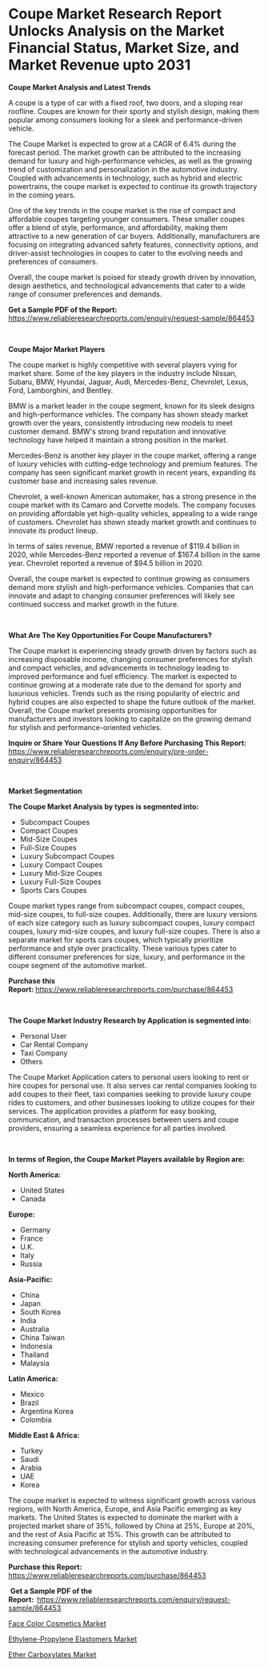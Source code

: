 <p><h1>Coupe Market Research Report Unlocks Analysis on the Market Financial Status, Market Size, and Market Revenue upto 2031</h1></p><p><strong>Coupe Market Analysis and Latest Trends</strong></p>
<p><p>A coupe is a type of car with a fixed roof, two doors, and a sloping rear roofline. Coupes are known for their sporty and stylish design, making them popular among consumers looking for a sleek and performance-driven vehicle.</p><p>The Coupe Market is expected to grow at a CAGR of 6.4% during the forecast period. The market growth can be attributed to the increasing demand for luxury and high-performance vehicles, as well as the growing trend of customization and personalization in the automotive industry. Coupled with advancements in technology, such as hybrid and electric powertrains, the coupe market is expected to continue its growth trajectory in the coming years.</p><p>One of the key trends in the coupe market is the rise of compact and affordable coupes targeting younger consumers. These smaller coupes offer a blend of style, performance, and affordability, making them attractive to a new generation of car buyers. Additionally, manufacturers are focusing on integrating advanced safety features, connectivity options, and driver-assist technologies in coupes to cater to the evolving needs and preferences of consumers.</p><p>Overall, the coupe market is poised for steady growth driven by innovation, design aesthetics, and technological advancements that cater to a wide range of consumer preferences and demands.</p></p>
<p><strong>Get a Sample PDF of the Report:&nbsp;</strong> <a href="https://www.reliableresearchreports.com/enquiry/request-sample/864453">https://www.reliableresearchreports.com/enquiry/request-sample/864453</a></p>
<p>&nbsp;</p>
<p><strong>Coupe Major Market Players</strong></p>
<p><p>The coupe market is highly competitive with several players vying for market share. Some of the key players in the industry include Nissan, Subaru, BMW, Hyundai, Jaguar, Audi, Mercedes-Benz, Chevrolet, Lexus, Ford, Lamborghini, and Bentley.</p><p>BMW is a market leader in the coupe segment, known for its sleek designs and high-performance vehicles. The company has shown steady market growth over the years, consistently introducing new models to meet customer demand. BMW's strong brand reputation and innovative technology have helped it maintain a strong position in the market.</p><p>Mercedes-Benz is another key player in the coupe market, offering a range of luxury vehicles with cutting-edge technology and premium features. The company has seen significant market growth in recent years, expanding its customer base and increasing sales revenue.</p><p>Chevrolet, a well-known American automaker, has a strong presence in the coupe market with its Camaro and Corvette models. The company focuses on providing affordable yet high-quality vehicles, appealing to a wide range of customers. Chevrolet has shown steady market growth and continues to innovate its product lineup.</p><p>In terms of sales revenue, BMW reported a revenue of $119.4 billion in 2020, while Mercedes-Benz reported a revenue of $167.4 billion in the same year. Chevrolet reported a revenue of $94.5 billion in 2020.</p><p>Overall, the coupe market is expected to continue growing as consumers demand more stylish and high-performance vehicles. Companies that can innovate and adapt to changing consumer preferences will likely see continued success and market growth in the future.</p></p>
<p>&nbsp;</p>
<p><strong>What Are The Key Opportunities For Coupe Manufacturers?</strong></p>
<p><p>The Coupe market is experiencing steady growth driven by factors such as increasing disposable income, changing consumer preferences for stylish and compact vehicles, and advancements in technology leading to improved performance and fuel efficiency. The market is expected to continue growing at a moderate rate due to the demand for sporty and luxurious vehicles. Trends such as the rising popularity of electric and hybrid coupes are also expected to shape the future outlook of the market. Overall, the Coupe market presents promising opportunities for manufacturers and investors looking to capitalize on the growing demand for stylish and performance-oriented vehicles.</p></p>
<p><strong>Inquire or Share Your Questions If Any Before Purchasing This Report:</strong> <a href="https://www.reliableresearchreports.com/enquiry/pre-order-enquiry/864453">https://www.reliableresearchreports.com/enquiry/pre-order-enquiry/864453</a></p>
<p>&nbsp;</p>
<p><strong>Market Segmentation</strong></p>
<p><strong>The Coupe Market Analysis by types is segmented into:</strong></p>
<p><ul><li>Subcompact Coupes</li><li>Compact Coupes</li><li>Mid-Size Coupes</li><li>Full-Size Coupes</li><li>Luxury Subcompact Coupes</li><li>Luxury Compact Coupes</li><li>Luxury Mid-Size Coupes</li><li>Luxury Full-Size Coupes</li><li>Sports Cars Coupes</li></ul></p>
<p><p>Coupe market types range from subcompact coupes, compact coupes, mid-size coupes, to full-size coupes. Additionally, there are luxury versions of each size category such as luxury subcompact coupes, luxury compact coupes, luxury mid-size coupes, and luxury full-size coupes. There is also a separate market for sports cars coupes, which typically prioritize performance and style over practicality. These various types cater to different consumer preferences for size, luxury, and performance in the coupe segment of the automotive market.</p></p>
<p><strong>Purchase this Report:&nbsp;</strong><a href="https://www.reliableresearchreports.com/purchase/864453">https://www.reliableresearchreports.com/purchase/864453</a></p>
<p>&nbsp;</p>
<p><strong>The Coupe Market Industry Research by Application is segmented into:</strong></p>
<p><ul><li>Personal User</li><li>Car Rental Company</li><li>Taxi Company</li><li>Others</li></ul></p>
<p><p>The Coupe Market Application caters to personal users looking to rent or hire coupes for personal use. It also serves car rental companies looking to add coupes to their fleet, taxi companies seeking to provide luxury coupe rides to customers, and other businesses looking to utilize coupes for their services. The application provides a platform for easy booking, communication, and transaction processes between users and coupe providers, ensuring a seamless experience for all parties involved.</p></p>
<p>&nbsp;</p>
<p><strong>In terms of Region, the Coupe Market Players available by Region are:</strong></p>
<p>
    <p> <strong> North America: </strong>
        <ul>
            <li>United States</li>
            <li>Canada</li>
        </ul>
        </p> 
    <p> <strong> Europe: </strong>
        <ul>
            <li>Germany</li>
            <li>France</li>
            <li>U.K.</li>
            <li>Italy</li>
            <li>Russia</li>
        </ul>
        </p> 
    <p> <strong> Asia-Pacific: </strong>
        <ul>
            <li>China</li>
            <li>Japan</li>
            <li>South Korea</li>
            <li>India</li>
            <li>Australia</li>
            <li>China Taiwan</li>
            <li>Indonesia</li>
            <li>Thailand</li>
            <li>Malaysia</li>
        </ul>
        </p> 
    <p> <strong> Latin America: </strong>
        <ul>
            <li>Mexico</li>
            <li>Brazil</li>
            <li>Argentina Korea</li>
            <li>Colombia</li>
        </ul>
        </p> 
    <p> <strong> Middle East & Africa: </strong>
        <ul>
            <li>Turkey</li>
            <li>Saudi</li>
            <li>Arabia</li>
            <li>UAE</li>
            <li>Korea</li>
        </ul>
    </p>
    </p>
<p><p>The coupe market is expected to witness significant growth across various regions, with North America, Europe, and Asia Pacific emerging as key markets. The United States is expected to dominate the market with a projected market share of 35%, followed by China at 25%, Europe at 20%, and the rest of Asia Pacific at 15%. This growth can be attributed to increasing consumer preference for stylish and sporty vehicles, coupled with technological advancements in the automotive industry.</p></p>
<p><strong>Purchase this Report: </strong><a href="https://www.reliableresearchreports.com/purchase/864453">https://www.reliableresearchreports.com/purchase/864453</a></p>
<p>&nbsp;<strong>Get a Sample PDF of the Report:&nbsp;&nbsp;</strong><a href="https://www.reliableresearchreports.com/enquiry/request-sample/864453">https://www.reliableresearchreports.com/enquiry/request-sample/864453</a></p>
<p><strong></strong></p>
<p><p><a href="https://view.publitas.com/reportprime-1/face-color-cosmetics-market-challenges-opportunities-and-growth-drivers-and-major-market-players-forecasted-for-period-from-2023-2030/">Face Color Cosmetics Market</a></p><p><a href="https://view.publitas.com/reportprime-1/ethylene-propylene-elastomers-market-with-the-goal-of-estimating-the-market-size-and-future-growth-potential-of-various-market-segments-based-on-component-applications-end-user-and-region/">Ethylene-Propylene Elastomers Market</a></p><p><a href="https://view.publitas.com/reportprime-1/ether-carboxylates-market-offers-provide-insightful-data-for-the-time-period-from-2023-to-2030-and-also-provide-analysis-based-on-application-type-and-region/">Ether Carboxylates Market</a></p></p>